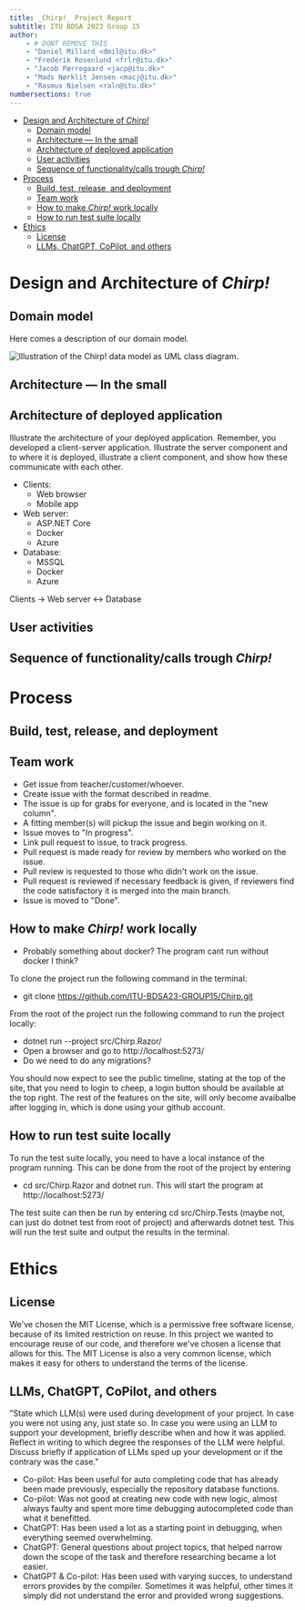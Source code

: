 ```yaml
---
title: _Chirp!_ Project Report
subtitle: ITU BDSA 2023 Group 15
author:
	- # DONT REMOVE THIS
    - "Daniel Millard <dmil@itu.dk>"
    - "Frederik Rosenlund <frlr@itu.dk>"
    - "Jacob Pærregaard <jacp@itu.dk>"
    - "Mads Nørklit Jensen <macj@itu.dk>"
    - "Rasmus Nielsen <raln@itu.dk>"
numbersections: true
---
```


- [Design and Architecture of _Chirp!_](#design-and-architecture-of-chirp)
  - [Domain model](#domain-model)
  - [Architecture — In the small](#architecture--in-the-small)
  - [Architecture of deployed application](#architecture-of-deployed-application)
  - [User activities](#user-activities)
  - [Sequence of functionality/calls trough _Chirp!_](#sequence-of-functionalitycalls-trough-chirp)
- [Process](#process)
  - [Build, test, release, and deployment](#build-test-release-and-deployment)
  - [Team work](#team-work)
  - [How to make _Chirp!_ work locally](#how-to-make-chirp-work-locally)
  - [How to run test suite locally](#how-to-run-test-suite-locally)
- [Ethics](#ethics)
  - [License](#license)
  - [LLMs, ChatGPT, CoPilot, and others](#llms-chatgpt-copilot-and-others)

# Design and Architecture of _Chirp!_

## Domain model

Here comes a description of our domain model.

![Illustration of the _Chirp!_ data model as UML class diagram.]()

## Architecture — In the small

## Architecture of deployed application
Illustrate the architecture of your deployed application. Remember, you developed a client-server application. Illustrate the server component and to where it is deployed, illustrate a client component, and show how these communicate with each other.

- Clients: 
  - Web browser
  - Mobile app
- Web server: 
  - ASP.NET Core
  - Docker
  - Azure
- Database: 
  - MSSQL
  - Docker
  - Azure

Clients -> Web server <-> Database

## User activities

## Sequence of functionality/calls trough _Chirp!_

# Process

## Build, test, release, and deployment

## Team work

- Get issue from teacher/customer/whoever.
- Create issue with the format described in readme.
- The issue is up for grabs for everyone, and is located in the "new column".
- A fitting member(s) will pickup the issue and begin working on it.
- Issue moves to "In progress".
- Link pull request to issue, to track progress.
- Pull request is made ready for review by members who worked on the issue.
- Pull review is requested to those who didn't work on the issue.
- Pull request is reviewed if necessary feedback is given, if reviewers find the code satisfactory it is merged into the main branch.
- Issue is moved to "Done".

## How to make _Chirp!_ work locally
- Probably something about docker? The program cant run without docker I think?

To clone the project run the following command in the terminal: 

- git clone https://github.com/ITU-BDSA23-GROUP15/Chirp.git

From the root of the project run the following command to run the project locally:
- dotnet run --project src/Chirp.Razor/
- Open a browser and go to http://localhost:5273/
- Do we need to do any migrations?

You should now expect to see the public timeline, stating at the top of the site, that you need to login to cheep, a login button should be available at the top right. The rest of the features on the site, will only become avaibalbe after logging in, which is done using your github account.

## How to run test suite locally
To run the test suite locally, you need to have a local instance of the program running. This can be done from the root of the project by entering 
-  cd src/Chirp.Razor and dotnet run. This will start the program at http://localhost:5273/

The test suite can then be run by entering cd src/Chirp.Tests (maybe not, can just do dotnet test from root of project) and afterwards dotnet test. This will run the test suite and output the results in the terminal.


# Ethics

## License
We've chosen the MIT License, which is a permissive free software license, because of its limited restriction on reuse. In this project we wanted to encourage reuse of our code, and therefore we've chosen a license that allows for this. The MIT License is also a very common license, which makes it easy for others to understand the terms of the license.

## LLMs, ChatGPT, CoPilot, and others
"State which LLM(s) were used during development of your project. In case you were not using any, just state so. In case you were using an LLM to support your development, briefly describe when and how it was applied. Reflect in writing to which degree the responses of the LLM were helpful. Discuss briefly if application of LLMs sped up your development or if the contrary was the case."

- Co-pilot: Has been useful for auto completing code that has already been made previously, especially the repository database functions.
- Co-pilot: Was not good at creating new code with new logic, almost always faulty and spent more time debugging autocompleted code than what it benefitted.
- ChatGPT: Has been used a lot as a starting point in debugging, when everything seemed overwhelming.
- ChatGPT: General questions about project topics, that helped narrow down the scope of the task and therefore researching became a lot easier.
- ChatGPT & Co-pilot: Has been used with varying succes, to understand errors provides by the compiler. Sometimes it was helpful, other times it simply did not understand the error and provided wrong suggestions.